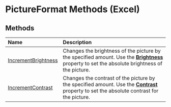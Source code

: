 
# PictureFormat Methods (Excel)

## Methods



|**Name**|**Description**|
|:-----|:-----|
|[IncrementBrightness](3f75ff17-6cd6-e397-468c-6bf0d1307578.md)|Changes the brightness of the picture by the specified amount. Use the  **[Brightness](f17ee171-47da-c982-2f48-9ee333193add.md)** property to set the absolute brightness of the picture.|
|[IncrementContrast](6bb72eed-c291-fac2-f4ca-4ca847bd8458.md)|Changes the contrast of the picture by the specified amount. Use the  **[Contrast](994cfca5-8ddb-d943-63c8-21abe8508de6.md)** property to set the absolute contrast for the picture.|
